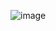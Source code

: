 ![image](https://github.com/YENAZIGMINA/Publilshing/assets/129706758/fa991745-7f5e-4265-8e31-683dadc5e0b8)
